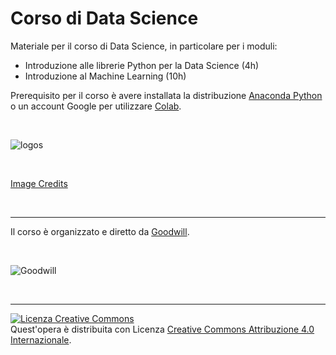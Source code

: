 # Corso di Data Science
Materiale per il corso di Data Science, in particolare per i moduli:

* Introduzione alle librerie Python per la Data Science (4h)
* Introduzione al Machine Learning (10h)

Prerequisito per il corso è avere installata la distribuzione [Anaconda Python](https://www.anaconda.com/distribution/) o un account Google per utilizzare [Colab](https://colab.research.google.com/notebooks/intro.ipynb).


<br>

![logos](https://external-content.duckduckgo.com/iu/?u=https%3A%2F%2Fwww.dataiku.com%2Fstatic%2Fimg%2Flearn%2Fguide%2Fgetting-started%2Fgetting-started-with-python%2Flogo-stack-python.png&f=1&nofb=1)

<br>

[Image Credits](https://doc.dataiku.com/dss/latest/python/index.html)

<br>

---
Il corso è organizzato e diretto da [Goodwill](https://www.goodwillteam.it/).

<br>

![Goodwill](https://www.goodwillteam.it/wp-content/uploads/2017/09/Logo-Goodwill-Cosenza.png)

<br>

---

<a rel="license" href="http://creativecommons.org/licenses/by/4.0/"><img alt="Licenza Creative Commons" style="border-width:0" src="https://i.creativecommons.org/l/by/4.0/88x31.png" /></a><br />Quest'opera è distribuita con Licenza <a rel="license" href="http://creativecommons.org/licenses/by/4.0/">Creative Commons Attribuzione 4.0 Internazionale</a>.
